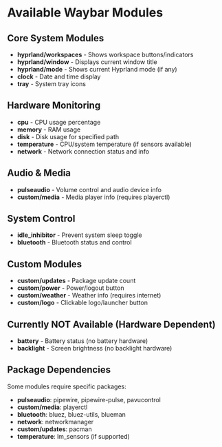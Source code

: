 # Available Waybar Modules

## Core System Modules
- **hyprland/workspaces** - Shows workspace buttons/indicators
- **hyprland/window** - Displays current window title
- **hyprland/mode** - Shows current Hyprland mode (if any)
- **clock** - Date and time display
- **tray** - System tray icons

## Hardware Monitoring
- **cpu** - CPU usage percentage
- **memory** - RAM usage
- **disk** - Disk usage for specified path
- **temperature** - CPU/system temperature (if sensors available)
- **network** - Network connection status and info

## Audio & Media
- **pulseaudio** - Volume control and audio device info
- **custom/media** - Media player info (requires playerctl)

## System Control
- **idle_inhibitor** - Prevent system sleep toggle
- **bluetooth** - Bluetooth status and control

## Custom Modules
- **custom/updates** - Package update count
- **custom/power** - Power/logout button
- **custom/weather** - Weather info (requires internet)
- **custom/logo** - Clickable logo/launcher button

## Currently NOT Available (Hardware Dependent)
- **battery** - Battery status (no battery hardware)
- **backlight** - Screen brightness (no backlight hardware)

## Package Dependencies
Some modules require specific packages:
- **pulseaudio**: pipewire, pipewire-pulse, pavucontrol
- **custom/media**: playerctl
- **bluetooth**: bluez, bluez-utils, blueman
- **network**: networkmanager
- **custom/updates**: pacman
- **temperature**: lm_sensors (if supported)